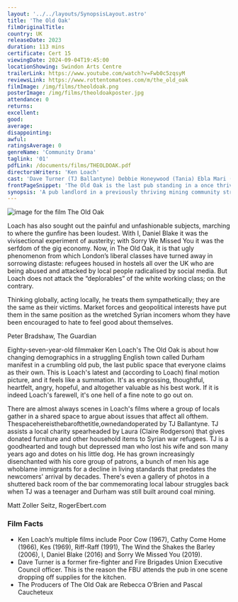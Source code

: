 ```yaml
---
layout: '../../layouts/SynopsisLayout.astro'
title: 'The Old Oak'
filmOriginalTitle:
country: UK
releaseDate: 2023
duration: 113 mins
certificate: Cert 15
viewingDate: 2024-09-04T19:45:00
locationShowing: Swindon Arts Centre
trailerLink: https://www.youtube.com/watch?v=Fwb0c5zqsyM
reviewsLink: https://www.rottentomatoes.com/m/the_old_oak
filmImage: /img/films/theoldoak.png
posterImage: /img/films/theoldoakposter.jpg
attendance: 0
returns:
excellent:
good:
average:
disappointing:
awful:
ratingsAverage: 0
genreName: 'Community Drama'
taglink: '01'
pdfLink: /documents/films/THEOLDOAK.pdf
directorsWriters: 'Ken Loach'
cast: 'Dave Turner (TJ Ballantyne) Debbie Honeywood (Tania) Ebla Mari (Yara)'
frontPageSnippet: 'The Old Oak is the last pub standing in a once thriving mining village in northern England.  A group of Syrian refugees move into the village, causing a rift with the community.  In an unlikely friendship TJ meets a young Syrian named Yara which helps the situation.'
synopsis: 'A pub landlord in a previously thriving mining community struggles to hold onto his pub. Meanwhile, tensions rise in the town when Syrian refugees are placed in the empty houses in the community.'
---
```


![image for the film The Old Oak](/img/films/theoldoak.png)

Loach has also sought out the painful and unfashionable subjects, marching to where the gunfire has been loudest. With I, Daniel Blake it was the vivisectional experiment of austerity; with Sorry We Missed You it was the serfdom of the gig economy. Now, in The Old Oak, it is that ugly phenomenon from which London’s liberal classes have turned away in sorrowing distaste: refugees housed in hostels all over the UK who are being abused and attacked by local people radicalised by social media.
But Loach does not attack the “deplorables” of the white working class; on the contrary.

Thinking globally, acting locally, he treats them sympathetically; they are the same as their victims. Market forces and geopolitical interests
have put them in the same position as the
wretched Syrian incomers whom they have
been encouraged to hate to feel good about
themselves.

<div class="review__author review__author--review1"> 
Peter Bradshaw, The Guardian
</div>

Eighty-seven-year-old filmmaker Ken Loach's The Old Oak is about how changing demographics in a struggling English town called Durham manifest in a crumbling old pub, the last public space that everyone claims as their own. This is Loach's latest and (according to Loach) final motion picture, and it feels like a summation. It's as engrossing, thoughtful, heartfelt, angry, hopeful, and altogether valuable as his best work. If it is indeed Loach's farewell, it's one hell of a fine note to go out on.

There are almost always scenes in Loach's films where a group of locals gather in a shared space to argue about issues that affect all ofthem. Thespacehereisthebarofthetitle,ownedandoperated by TJ Ballantyne. TJ assists a local charity spearheaded by Laura (Claire Rodgerson) that gives donated furniture and other household items to Syrian war refugees. TJ is a goodhearted and tough but depressed man who lost his wife and son many years ago and dotes on his little dog. He has grown increasingly disenchanted with his core group of patrons, a bunch of men his age whoblame immigrants for a decline in living standards that predates the newcomers' arrival by decades. There's even a gallery of photos in a shuttered back room of the bar commemorating local labour struggles back when TJ was a teenager and Durham was still built around coal mining.

<div class="review__author"> 
Matt Zoller Seitz, RogerEbert.com
</div>

### Film Facts

-   Ken Loach’s multiple films include Poor Cow (1967), Cathy Come Home (1966), Kes (1969), Riff-Raff (1991), The Wind the Shakes the Barley (2006), I, Daniel Blake (2016) and Sorry We Missed You (2019).
-   Dave Turner is a former fire-fighter and Fire Brigades Union Executive Council officer. This is the reason the FBU attends the pub in one scene dropping off supplies for the kitchen.
-   The Producers of The Old Oak are Rebecca O’Brien and Pascal Caucheteux
